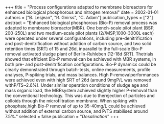 +++
title = "Process configurations adapted to membrane bioreactors for enhanced biological phosphorous and nitrogen removal"
date = 2002-01-01
authors = ["B. Lesjean", "R. Gnirss", "C. Adam"]
publication_types = ["2"]
abstract = "Enhanced biological phosphorous (Bio-P) removal process was adapted to membrane bioreactor(MBR). One bench-scale pilot plant (BSP, 200-250L) and two medium-scale pilot plants (2//MSP,1000-3000L each) were operated under several configurations, including pre-denitrification and post-denitrification without addition of carbon source, and two solid retention times (SRT) of 15 and 26d, inparallel to the full-scale Bio-P removal activated sludge plant of Berlin-Ruhleben (12-18d SRT). Thetrials showed that efficient Bio-P removal can be achieved with MBR systems, in both pre- and post-denitrification configurations. Bio-P dynamics could be clearly demonstrated through batch-tests, online measurements, profile analyses, P-spiking trials, and mass balances. High P-removalperformances were achieved even with high SRT of 26d (around 9mgP/L was removed withP/TS~2.6%). Under similar operation conditions of sludge age and mass organic load, the MBRsystem achieved slightly higher P-removal than the conventional technology. This was due to therejection of particles and colloids through the microfiltration membrane. When spiking with phosphate,high Bio-P removal of up to 35-40mg/L could be achieved without addition of external carbon source, and P/TS stabilised around 7.5%."
selected = false
publication = "*Desalination*"
+++

